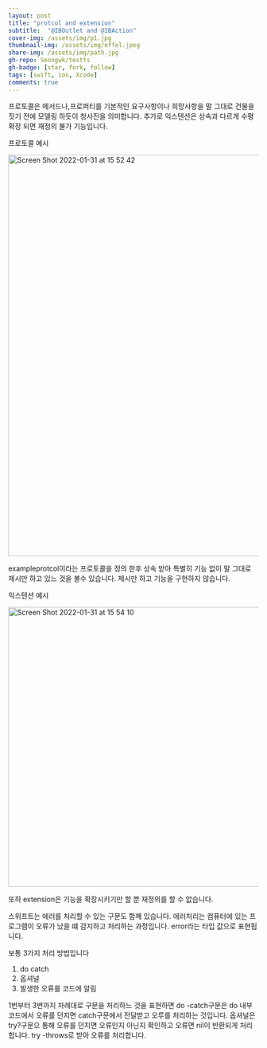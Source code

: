 ```yaml
---
layout: post
title: "protcol and extension" 
subtitle:  "@IBOutlet and @IBAction"
cover-img: /assets/img/p1.jpg
thumbnail-img: /assets/img/effel.jpeg
share-img: /assets/img/path.jpg
gh-repo: Seongwk/testts
gh-badge: [star, fork, follow]
tags: [swift, ios, Xcode]
comments: true
---
```



프로토콜은 메서드나,프로퍼티를 기본적인 요구사항이나 희망사항을 말 그대로 건물을 짓기 전에 모델링 하듯이 청사진을 의미합니다.
추가로 익스텐션은 상속과 다르게 수평확장 되면 재정의 불가 기능입니다.

프로토콜 예시

<img width="806" alt="Screen Shot 2022-01-31 at 15 52 42" src="https://user-images.githubusercontent.com/40172001/151751428-64dc352f-1b1c-4fe1-8542-62dea18b7db3.png">

exampleprotcol이라는 프로토콜을 정의 한후 상속 받아 특별히 기능 없이 말 그대로 제시만 하고 있느 것을 볼수 있습니다.
제시만 하고 기능을 구현하지 않습니다.


익스텐션 예시

<img width="562" alt="Screen Shot 2022-01-31 at 15 54 10" src="https://user-images.githubusercontent.com/40172001/151751441-3bb6b7f2-cb67-413f-b85a-075f618395a3.png">

또하 extension은 기능을 확장시키기만 할 뿐 재정의를 할 수 없습니다.


스위프트는 에러를 처리할 수 있는 구문도 함꼐 있습니다.
에러처리는 컴퓨터에 있는 프로그램이 오류가 났을 떄 감지하고 처리하는 과정입니다.
error라는 타입 값으로 표현됩니다.

보통 3가지 처리 방법입니다
1. do catch
2. 옵셔널
3. 발생한 오류를 코드에 알림

1번부터 3번까지 차례대로 구문을 처리하느 것을 표현하면
do -catch구문은 do 내부코드에서 오류를 던지면 catch구문에서 전달받고 오루를 처리하는 것입니다.
옵셔널은 try?구문으 통해 오류를 던지면 오류인지 아닌지 확인하고 오류면 nil이 반환되게 처리합니다.
try -throws로 받아 오류를 처리합니다.
